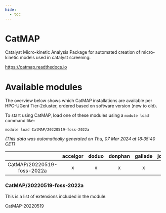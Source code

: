```yaml
---
hide:
  - toc
---
```


CatMAP
======


Catalyst Micro-kinetic Analysis Package for automated creation of micro-kinetic models used in catalyst screening.

https://catmap.readthedocs.io
# Available modules


The overview below shows which CatMAP installations are available per HPC-UGent Tier-2cluster, ordered based on software version (new to old).

To start using CatMAP, load one of these modules using a `module load` command like:

```shell
module load CatMAP/20220519-foss-2022a
```

*(This data was automatically generated on Thu, 07 Mar 2024 at 18:35:40 CET)*  

| |accelgor|doduo|donphan|gallade|joltik|skitty|
| :---: | :---: | :---: | :---: | :---: | :---: | :---: |
|CatMAP/20220519-foss-2022a|x|x|x|x|x|x|


### CatMAP/20220519-foss-2022a

This is a list of extensions included in the module:

CatMAP-20220519